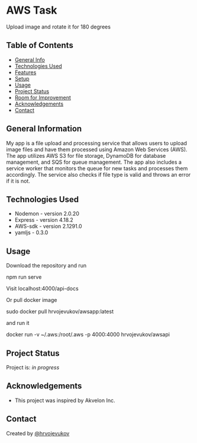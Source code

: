 # AWS Task

Upload image and rotate it for 180 degrees

## Table of Contents

- [General Info](#general-information)
- [Technologies Used](#technologies-used)
- [Features](#features)
- [Setup](#setup)
- [Usage](#usage)
- [Project Status](#project-status)
- [Room for Improvement](#room-for-improvement)
- [Acknowledgements](#acknowledgements)
- [Contact](#contact)

## General Information

My app is a file upload and processing service that allows users to upload image files and have them processed using Amazon Web Services (AWS). The app utilizes AWS S3 for file storage, DynamoDB for database management, and SQS for queue management. The app also includes a service worker that monitors the queue for new tasks and processes them accordingly. The service also checks if file type is valid and throws an error if it is not.

## Technologies Used

- Nodemon - version 2.0.20
- Express - version 4.18.2
- AWS-sdk - version 2.1291.0
- yamljs - 0.3.0

## Usage

Download the repository and run

npm run serve

Visit localhost:4000/api-docs

Or pull docker image

sudo docker pull hrvojevukov/awsapp:latest

and run it

docker run -v ~/.aws:/root/.aws -p 4000:4000 hrvojevukov/awsapi

## Project Status

Project is: _in progress_

## Acknowledgements

- This project was inspired by Akvelon Inc.

## Contact

Created by [@hrvojevukov](https://github.com/Hvukov)
